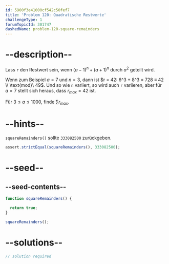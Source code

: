 ```yaml
---
id: 5900f3e41000cf542c50fef7
title: 'Problem 120: Quadratische Restwerte'
challengeType: 1
forumTopicId: 301747
dashedName: problem-120-square-remainders
---
```


# --description--

Lass `r` den Restwert sein, wenn ${(a - 1)}^n + {(a + 1)}^n$ durch $a^2$ geteilt wird.

Wenn zum Beispiel $a = 7$ und $n = 3$, dann ist $r = 42: 6^3 + 8^3 = 728 ≡ 42 \\ \text{mod}\ 49$. Und so wie `n` variiert, so wird auch `r` variieren, aber für $a = 7$ stellt sich heraus, dass $r_{max} = 42$ ist.

Für $3 ≤ a ≤ 1000$, finde $\sum{r}_{max}$.

# --hints--

`squareRemainders()` sollte `333082500` zurückgeben.

```js
assert.strictEqual(squareRemainders(), 333082500);
```

# --seed--

## --seed-contents--

```js
function squareRemainders() {

  return true;
}

squareRemainders();
```

# --solutions--

```js
// solution required
```
